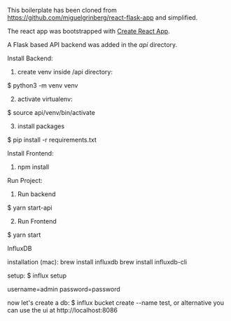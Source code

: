 This boilerplate has been cloned from https://github.com/miguelgrinberg/react-flask-app and simplified.

The react app was bootstrapped with [Create React App](https://github.com/facebook/create-react-app).

A Flask based API backend was added in the *api* directory.


Install Backend:

1. create venv inside /api directory:

$ python3 -m venv venv

2. activate virtualenv: 

$ source api/venv/bin/activate

3. install packages

$ pip install -r requirements.txt

Install Frontend:

1. npm install


Run Project:

1. Run backend

$ yarn start-api

2. Run Frontend

$ yarn start



InfluxDB

installation (mac):
brew install influxdb
brew install influxdb-cli

setup:
$ influx setup

username=admin
password=password

now let's create a db:
$ influx bucket create --name test, or alternative you can use the ui at http://localhost:8086

